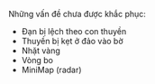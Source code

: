 Những vấn đề chưa được khắc phục:
- Đạn bị lệch theo con thuyền
- Thuyền bị kẹt ở đảo vào bờ
- Nhặt vàng
- Vòng bo
- MiniMap (radar)
